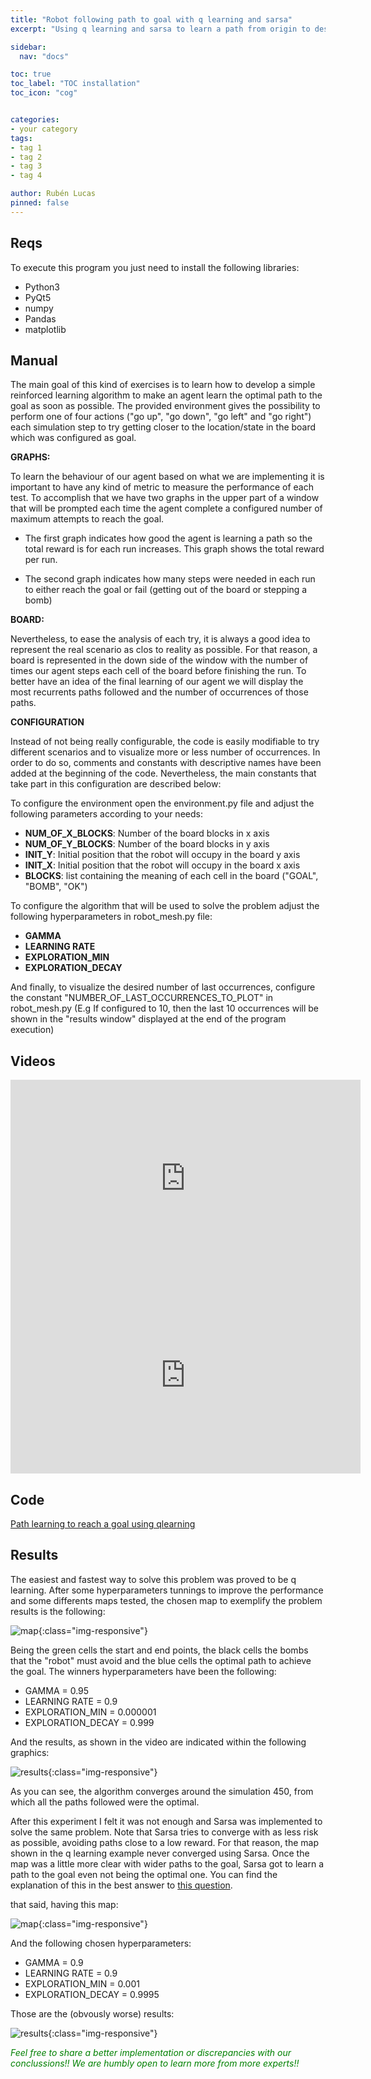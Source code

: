 ```yaml
---
title: "Robot following path to goal with q learning and sarsa"
excerpt: "Using q learning and sarsa to learn a path from origin to destination through a mesh board"

sidebar:
  nav: "docs"

toc: true
toc_label: "TOC installation"
toc_icon: "cog"


categories:
- your category
tags:
- tag 1
- tag 2
- tag 3
- tag 4

author: Rubén Lucas
pinned: false
---
```


## Reqs

To execute this program you just need to install the following libraries:
- Python3
- PyQt5
- numpy
- Pandas
- matplotlib

## Manual

The main goal of this kind of exercises is to learn how to develop a simple reinforced learning algorithm to make an agent learn the optimal path to the goal as soon as possible.
The provided environment gives the possibility to perform one of four actions ("go up", "go down", "go left" and "go right") each simulation step to try getting closer to the location/state in the board which was configured as goal.

<strong>GRAPHS:</strong>

To learn the behaviour of our agent based on what we are implementing it is important to have any kind of metric to measure the performance of each test.
To accomplish that we have two graphs in the upper part of a window that will be prompted each time the agent complete a configured number of maximum attempts to reach the goal.

- The first graph indicates how good the agent is learning a path so the total reward is for each run increases. This graph shows the total reward per run.

- The second graph indicates how many steps were needed in each run to either reach the goal or fail (getting out of the board or stepping a bomb)

<strong>BOARD:</strong>

Nevertheless, to ease the analysis of each try, it is always a good idea to represent the real scenario as clos to reality as possible. For that reason, a board is represented in the down side of the window with the number of times our agent steps each cell of the board before finishing the run. To better have an idea of the final learning of our agent we will display the most recurrents paths followed and the number of occurrences of those paths.

<strong>CONFIGURATION</strong>

Instead of not being really configurable, the code is easily modifiable to try different scenarios and to visualize more or less number of occurrences. In order to do so, comments and constants with descriptive names have been added at the beginning of the code.
Nevertheless, the main constants that take part in this configuration are described below:

To configure the environment open the environment.py file and adjust the following parameters according to your needs:

-  <b>NUM_OF_X_BLOCKS</b>: Number of the board blocks in x axis
-  <b>NUM_OF_Y_BLOCKS</b>: Number of the board blocks in y axis
-  <b>INIT_Y</b>: Initial position that the robot will occupy in the board y axis
-  <b>INIT_X</b>: Initial position that the robot will occupy in the board x axis
-  <b>BLOCKS</b>: list containing the meaning of each cell in the board ("GOAL", "BOMB", "OK")

To configure the algorithm that will be used to solve the problem adjust the following hyperparameters in robot_mesh.py file:

- <b>GAMMA</b>
- <b>LEARNING RATE</b>
- <b>EXPLORATION_MIN</b>
- <b>EXPLORATION_DECAY</b>

And finally, to visualize the desired number of last occurrences, configure the constant "NUMBER_OF_LAST_OCCURRENCES_TO_PLOT" in robot_mesh.py (E.g If configured to 10, then the last 10 occurrences will be shown in the "results window" displayed at the end of the program execution)

## Videos

<iframe width="560" height="315" src="https://www.youtube.com/embed/5pHcHyNFSP4" frameborder="0" allow="accelerometer; autoplay; clipboard-write; encrypted-media; gyroscope; picture-in-picture" allowfullscreen></iframe>

<br/>

<iframe width="560" height="315" src="https://www.youtube.com/embed/HHlRMhiZWCM" frameborder="0" allow="accelerometer; autoplay; clipboard-write; encrypted-media; gyroscope; picture-in-picture" allowfullscreen></iframe>

## Code

[Path learning to reach a goal using qlearning](https://github.com/RoboticsLabURJC/2020-phd-ruben-lucas/tree/master/RL_Unibotics/roboticsLab_exercises/robot_mesh/absolute_positions/)

## Results

The easiest and fastest way to solve this problem was proved to be q learning. After some hyperparameters tunnings to improve the performance and some differents maps tested, the chosen map to exemplify the problem results is the following:

![map]({{site.baseurl}}/assets/images/results_images/robotmesh/mapqlearning.png){:class="img-responsive"}

Being the green cells the start and end points, the black cells the bombs that the "robot" must avoid and the blue cells the optimal path to achieve the goal.
The winners hyperparameters have been the following:

- GAMMA = 0.95
- LEARNING RATE = 0.9
- EXPLORATION_MIN = 0.000001
- EXPLORATION_DECAY = 0.999


And the results, as shown in the video are indicated within the following graphics:

![results]({{site.baseurl}}/assets/images/results_images/robotmesh/resultsqlearning.png){:class="img-responsive"}

As you can see, the algorithm converges around the simulation 450, from which all the paths followed were the optimal.

After this experiment I felt it was not enough and Sarsa was implemented to solve the same problem.
Note that Sarsa tries to converge with as less risk as possible, avoiding paths close to a low reward. For that reason, the map shown in the q learning example never converged using Sarsa. Once the map was a little more clear with wider paths to the goal, Sarsa got to learn a path to the goal even not being the optimal one.
You can find the explanation of this in the best answer to [this question](https://stats.stackexchange.com/questions/326788/when-to-choose-sarsa-vs-q-learning).

that said, having this map:

![map]({{site.baseurl}}/assets/images/results_images/robotmesh/mapsarsa.png){:class="img-responsive"}

And the following chosen hyperparameters:

- GAMMA = 0.9
- LEARNING RATE = 0.9
- EXPLORATION_MIN = 0.001
- EXPLORATION_DECAY = 0.9995

Those are the (obvously worse) results:

![results]({{site.baseurl}}/assets/images/results_images/robotmesh/resultssarsa.png){:class="img-responsive"}



<span style="color:green">*Feel free to share a better implementation or discrepancies with our conclussions!! We are humbly open to learn more from more experts!!*</span>
